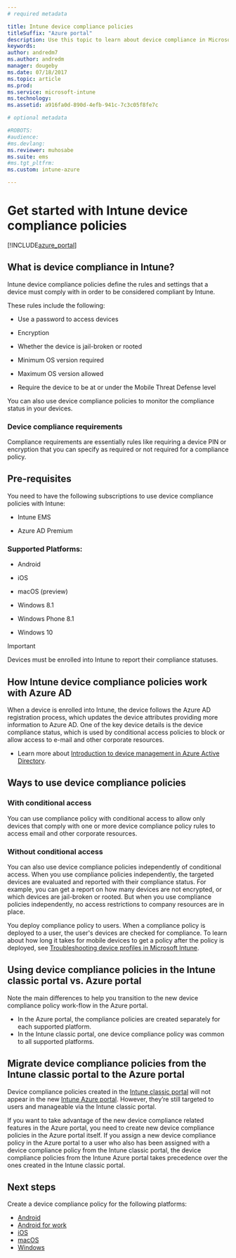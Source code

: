 ```yaml
---
# required metadata

title: Intune device compliance policies
titleSuffix: "Azure portal"
description: Use this topic to learn about device compliance in Microsoft Intune"
keywords:
author: andredm7
ms.author: andredm
manager: dougeby
ms.date: 07/18/2017
ms.topic: article
ms.prod:
ms.service: microsoft-intune
ms.technology:
ms.assetid: a916fa0d-890d-4efb-941c-7c3c05f8fe7c

# optional metadata

#ROBOTS:
#audience:
#ms.devlang:
ms.reviewer: muhosabe
ms.suite: ems
#ms.tgt_pltfrm:
ms.custom: intune-azure

---
```


# Get started with Intune device compliance policies

[!INCLUDE[azure_portal](./includes/azure_portal.md)]

## What is device compliance in Intune?

Intune device compliance policies define the rules and settings that a device must comply with in order to be considered compliant by Intune.

These rules include the following:

- Use a password to access devices

- Encryption

- Whether the device is jail-broken or rooted

- Minimum OS version required

- Maximum OS version allowed

- Require the device to be at or under the Mobile Threat Defense level

You can also use device compliance policies to monitor the compliance status in your devices.

### Device compliance requirements

Compliance requirements are essentially rules like requiring a device PIN or encryption that you can specify as required or not required for a compliance policy.

<!---### Actions for noncompliance

You can specify what needs to happen when a device is determined as noncompliant. This can be a sequence of actions during a specific time.
When you specify these actions, Intune will automatically initiate them in the sequence you specify. See the following example of a sequence of
actions for a device that continues to be in the noncompliant status for
a week:

-   When the device is first determined to be noncompliant, an email with noncompliant notification is sent to the user.

-   3 days after initial noncompliance state, a follow up reminder is sent to the user.

-   5 days after initial noncompliance state, a final reminder with a notification that access to company resources will be blocked on the device in 2 days if the compliance issues are not remediated is sent to the user.

-   7 days after initial noncompliance state, access to company resources is blocked. This requires that you have conditional access policy that specifies that access from noncompliant devices should    be blocked for services such as Exchange and SharePoint.

### Grace Period

This is the time between when a device is first determined as
noncompliant to when access to company resources on that device is blocked. This time allows for time that the user has to resolve
compliance issues on the device. You can also use this time to create your action sequences to send notifications to the user before their access is blocked.

Remember that you need to implement conditional access policies in addition to compliance policies in order for access to company resources to be blocked.--->

##  Pre-requisites

You need to have the following subscriptions to use device compliance policies with Intune:

- Intune EMS

- Azure AD Premium

###  Supported Platforms:

-   Android

-   iOS

-   macOS (preview)

-   Windows 8.1

-   Windows Phone 8.1

-   Windows 10

> [!IMPORTANT]
> Devices must be enrolled into Intune to report their compliance statuses.

## How Intune device compliance policies work with Azure AD

When a device is enrolled into Intune, the device follows the Azure AD registration process, which updates the device attributes providing more information to Azure AD. One of the key device details is the device compliance status, which is used by conditional access policies to block or allow access to e-mail and other corporate resources.

- Learn more about [Introduction to device management in Azure Active Directory](https://docs.microsoft.com/en-us/azure/active-directory/device-management-introduction).

##  Ways to use device compliance policies

### With conditional access
You can use compliance policy with conditional access to allow only devices that comply with one or more device compliance policy rules to access email and other corporate resources.

### Without conditional access
You can also use device compliance policies independently of conditional access. When you use compliance policies independently, the targeted devices are evaluated and reported with their compliance status. For example, you can get a report on how many devices are not encrypted, or which devices are jail-broken or rooted. But when you use compliance policies independently, no access restrictions to company resources are in place.

You deploy compliance policy to users. When a compliance policy is deployed to a user, the user's devices are checked for compliance. To learn about how long it takes for mobile devices to get a policy after the policy is deployed, see [Troubleshooting device profiles in Microsoft Intune](device-profile-troubleshoot.md#how-long-does-it-take-for-mobile-devices-to-get-a-policy-or-apps-after-they-have-been-assigned).

##  Using device compliance policies in the Intune classic portal vs. Azure portal

Note the main differences to help you transition to the new device compliance policy work-flow in the Azure portal.

- In the Azure portal, the compliance policies are created separately for each supported platform.
- In the Intune classic portal, one device compliance policy was common to all supported platforms.

<!--- -   In the Azure portal, you have the ability to specify actions and notifications that are intiated when a device is determined to be noncompliant. This ability does not exist in the Intune admin console.

-   In the Azure portal, you can set a grace period to allow time for the end-user to get their device back to compliance status before they completely lose the ability to get company data on their device. This is not available in the Intune admin console.--->

##  Migrate device compliance policies from the Intune classic portal to the Azure portal

Device compliance policies created in the [Intune classic portal](https://manage.microsoft.com) will not appear in the new [Intune Azure portal](https://portal.azure.com). However, they’re still targeted to users and manageable via the Intune classic portal.

If you want to take advantage of the new device compliance related features in the Azure portal, you need to create new device compliance policies in the Azure portal itself. If you assign a new device compliance policy in the Azure portal to a user who also has been assigned with a device compliance policy from the Intune classic portal, the device compliance policies from the Intune Azure portal takes precedence over the ones created in the Intune classic portal.

##  Next steps

Create a device compliance policy for the following platforms:

- [Android](compliance-policy-create-android.md)
- [Android for work](compliance-policy-create-android-for-work.md)
- [iOS](compliance-policy-create-ios.md)
- [macOS](compliance-policy-create-mac-os.md)
- [Windows](compliance-policy-create-windows.md)
